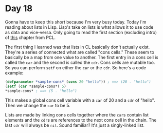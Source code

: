 # Day 18

Gonna have to keep this short because I'm very busy today. Today I'm reading about lists in Lisp. Lisp's take on lists is what allows it to use code as data and vice-versa. Only going to read the first section (excluding intro) of [this](http://www.gigamonkeys.com/book/they-called-it-lisp-for-a-reason-list-processing.html) chapter from PCL.

The first thing I learned was that lists in CL basically don't actually exist. They're a series of connected what are called "cons cells." These seem to basically be a map from one value to another. The first entry in a cons cell is called the `car` and the second is called the `cdr`. Cons cells are mutable too. So you can perform `setf` on either the `car` or the `cdr`. So here's a code example:

```commonlisp
(defparameter *sample-cons* (cons 20 "hello")) ; ==> (20 . "hello")
(setf (car *sample-cons*) 5)
*sample-cons* ; ==> (5 . "hello")
```

This makes a global cons cell variable with a `car` of 20 and a `cdr` of "hello". Then we change the `car` to be 5.

Lists are made by linking cons cells together where the `car`s contain list elements and the `cdr`s are references to the next cons cell in the chain. The last `cdr` will always be `nil`. Sound familiar? It's just a singly-linked list.